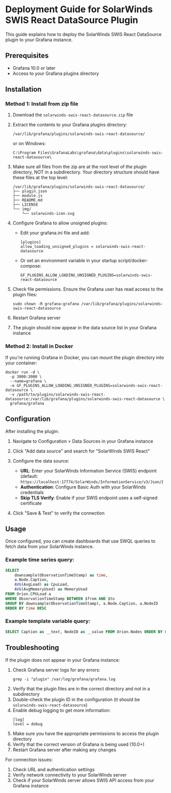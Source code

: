 # Deployment Guide for SolarWinds SWIS React DataSource Plugin

This guide explains how to deploy the SolarWinds SWIS React DataSource plugin to your Grafana instance.

## Prerequisites

- Grafana 10.0 or later
- Access to your Grafana plugins directory

## Installation

### Method 1: Install from zip file

1. Download the `solarwinds-swis-react-datasource.zip` file
2. Extract the contents to your Grafana plugins directory:
   ```
   /var/lib/grafana/plugins/solarwinds-swis-react-datasource/
   ```
   or on Windows:
   ```
   C:\Program Files\GrafanaLabs\grafana\data\plugins\solarwinds-swis-react-datasource\
   ```

3. Make sure all files from the zip are at the root level of the plugin directory, NOT in a subdirectory.
   Your directory structure should have these files at the top level:
   ```
   /var/lib/grafana/plugins/solarwinds-swis-react-datasource/
   ├── plugin.json
   ├── module.js
   ├── README.md
   ├── LICENSE
   └── img/
       └── solarwinds-icon.svg
   ```

4. Configure Grafana to allow unsigned plugins:
   - Edit your grafana.ini file and add:
     ```
     [plugins]
     allow_loading_unsigned_plugins = solarwinds-swis-react-datasource
     ```
   - Or set an environment variable in your startup script/docker-compose:
     ```
     GF_PLUGINS_ALLOW_LOADING_UNSIGNED_PLUGINS=solarwinds-swis-react-datasource
     ```

5. Check file permissions. Ensure the Grafana user has read access to the plugin files:
   ```
   sudo chown -R grafana:grafana /var/lib/grafana/plugins/solarwinds-swis-react-datasource
   ```

6. Restart Grafana server
7. The plugin should now appear in the data source list in your Grafana instance

### Method 2: Install in Docker

If you're running Grafana in Docker, you can mount the plugin directory into your container:

```
docker run -d \
  -p 3000:3000 \
  --name=grafana \
  -e GF_PLUGINS_ALLOW_LOADING_UNSIGNED_PLUGINS=solarwinds-swis-react-datasource \
  -v /path/to/plugins/solarwinds-swis-react-datasource:/var/lib/grafana/plugins/solarwinds-swis-react-datasource \
  grafana/grafana
```

## Configuration

After installing the plugin:

1. Navigate to Configuration > Data Sources in your Grafana instance
2. Click "Add data source" and search for "SolarWinds SWIS React"
3. Configure the data source:
   - **URL**: Enter your SolarWinds Information Service (SWIS) endpoint (default: `https://localhost:17774/SolarWinds/InformationService/v3/Json/`)
   - **Authentication**: Configure Basic Auth with your SolarWinds credentials
   - **Skip TLS Verify**: Enable if your SWIS endpoint uses a self-signed certificate

4. Click "Save & Test" to verify the connection

## Usage

Once configured, you can create dashboards that use SWQL queries to fetch data from your SolarWinds instance.

### Example time series query:
```sql
SELECT
    downsample(ObservationTimeStamp) as time,
    a.Node.Caption,
    AVG(AvgLoad) as CpuLoad,
    AVG(AvgMemoryUsed) as MemoryUsed
FROM Orion.CPULoad a
WHERE ObservationTimeStamp BETWEEN $from AND $to
GROUP BY downsample(ObservationTimeStamp), a.Node.Caption, a.NodeID
ORDER BY time DESC
```

### Example template variable query:
```sql
SELECT Caption as __text, NodeID as __value FROM Orion.Nodes ORDER BY Caption
```

## Troubleshooting

If the plugin does not appear in your Grafana instance:
1. Check Grafana server logs for any errors:
   ```
   grep -i "plugin" /var/log/grafana/grafana.log
   ```
2. Verify that the plugin files are in the correct directory and not in a subdirectory
3. Double-check the plugin ID in the configuration (it should be `solarwinds-swis-react-datasource`)
4. Enable debug logging to get more information:
   ```
   [log]
   level = debug
   ```
5. Make sure you have the appropriate permissions to access the plugin directory
6. Verify that the correct version of Grafana is being used (10.0+)
7. Restart Grafana server after making any changes

For connection issues:
1. Check URL and authentication settings
2. Verify network connectivity to your SolarWinds server
3. Check if your SolarWinds server allows SWIS API access from your Grafana instance